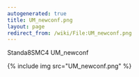 ```yaml
---
autogenerated: true
title: UM_newconf.png
layout: page
redirect_from: /wiki/File:UM_newconf.png
---
```


Standa8SMC4 UM\_newconf

{% include img src="UM_newconf.png" %}
